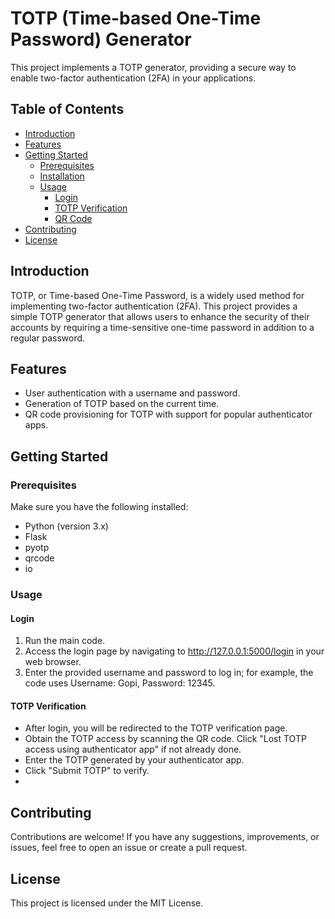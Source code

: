 # TOTP (Time-based One-Time Password) Generator

This project implements a TOTP generator, providing a secure way to enable two-factor authentication (2FA) in your applications.

## Table of Contents
- [Introduction](#introduction)
- [Features](#features)
- [Getting Started](#getting-started)
  - [Prerequisites](#prerequisites)
  - [Installation](#installation)
  - [Usage](#usage)
    - [Login](#login)
    - [TOTP Verification](#totp-verification)
    - [QR Code](#qr-code)
- [Contributing](#contributing)
- [License](#license)

## Introduction
TOTP, or Time-based One-Time Password, is a widely used method for implementing two-factor authentication (2FA). This project provides a simple TOTP generator that allows users to enhance the security of their accounts by requiring a time-sensitive one-time password in addition to a regular password.

## Features
- User authentication with a username and password.
- Generation of TOTP based on the current time.
- QR code provisioning for TOTP with support for popular authenticator apps.

## Getting Started
### Prerequisites
Make sure you have the following installed:
- Python (version 3.x)
- Flask
- pyotp
- qrcode
- io
  
### Usage
#### Login
1. Run the main code.
2. Access the login page by navigating to http://127.0.0.1:5000/login in your web browser.
3. Enter the provided username and password to log in; for example, the code uses Username: Gopi, Password: 12345.

#### TOTP Verification
- After login, you will be redirected to the TOTP verification page.
- Obtain the TOTP access by scanning the QR code. Click "Lost TOTP access using authenticator app" if not already done.
- Enter the TOTP generated by your authenticator app.
- Click "Submit TOTP" to verify.
- 
## Contributing
Contributions are welcome! If you have any suggestions, improvements, or issues, feel free to open an issue or create a pull request.

## License
This project is licensed under the MIT License.
